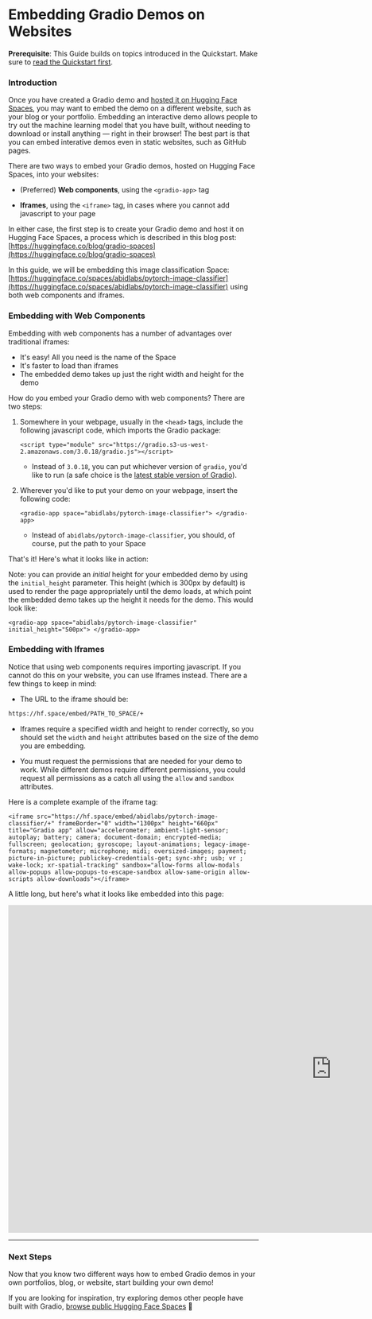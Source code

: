 <script type="module" src="https://gradio.s3-us-west-2.amazonaws.com/3.0.18/gradio.js"></script>

# Embedding Gradio Demos on Websites

**Prerequisite**: This Guide builds on topics introduced in the Quickstart. Make sure to [read the Quickstart first](/getting_started).

### Introduction

Once you have created a Gradio demo and [hosted it on Hugging Face Spaces](https://huggingface.co/blog/gradio-spaces), you may want to embed the demo on a different website, such as your blog or your portfolio. Embedding an interactive demo allows people to try out the machine learning model that you have built, without needing to download or install anything — right in their browser! The best part is that you can embed interative demos even in static websites, such as GitHub pages.

There are two ways to embed your Gradio demos, hosted on Hugging Face Spaces, into your websites:

* (Preferred) **Web components**, using the `<gradio-app>` tag

* **Iframes**, using the `<iframe>` tag, in cases where you cannot add javascript to your page

In either case, the first step is to create your Gradio demo and host it on Hugging Face Spaces, a process which is described in this blog post: [https://huggingface.co/blog/gradio-spaces](https://huggingface.co/blog/gradio-spaces) 

In this guide, we will be embedding this image classification Space: [https://huggingface.co/spaces/abidlabs/pytorch-image-classifier](https://huggingface.co/spaces/abidlabs/pytorch-image-classifier) using both web components and iframes.

### Embedding with Web Components 

Embedding with web components has a number of advantages over traditional iframes:

* It's easy! All you need is the name of the Space
* It's faster to load than iframes 
* The embedded demo takes up just the right width and height for the demo

How do you embed your Gradio demo with web components? There are two steps:

1. Somewhere in your webpage, usually in the `<head>` tags, include the following javascript code, which imports the Gradio package:


    `<script type="module" src="https://gradio.s3-us-west-2.amazonaws.com/3.0.18/gradio.js"></script>`


    * Instead of <code>3.0.18</code>, you can put whichever version of `gradio`, you'd like to run (a safe choice is the [latest stable version of Gradio](https://pypi.org/project/gradio/)). 

2. Wherever you'd like to put your demo on your webpage, insert the following code:

    `<gradio-app space="abidlabs/pytorch-image-classifier"> </gradio-app>`

    * Instead of <code>abidlabs/pytorch-image-classifier</code>, you should, of course, put the path to your Space

That's it! Here's what it looks like in action:

<gradio-app space="abidlabs/pytorch-image-classifier"> </gradio-app>

Note: you can provide an *initial* height for your embedded demo by using the `initial_height` parameter. This height (which is 300px by default) is used to render the page appropriately until the demo loads, at which point the embedded demo takes up the height it needs for the demo. This would look like:

`<gradio-app space="abidlabs/pytorch-image-classifier" initial_height="500px"> </gradio-app>`

### Embedding with Iframes

Notice that using web components requires importing javascript. If you cannot do this on your website, you can use Iframes instead. There are a few things to keep in mind:

* The URL to the iframe should be:

```html
https://hf.space/embed/PATH_TO_SPACE/+
```

* Iframes require a specified width and height to render correctly, so you should set the `width` and `height` attributes based on the size of the demo you are embedding.

* You must request the permissions that are needed for your demo to work. While different demos require different permissions, you could request all permissions as a catch all using the `allow` and `sandbox` attributes. 

Here is a complete example of the iframe tag:

`<iframe src="https://hf.space/embed/abidlabs/pytorch-image-classifier/+" frameBorder="0" width="1300px" height="660px" title="Gradio app" allow="accelerometer; ambient-light-sensor; autoplay; battery; camera; document-domain; encrypted-media; fullscreen; geolocation; gyroscope; layout-animations; legacy-image-formats; magnetometer; microphone; midi; oversized-images; payment; picture-in-picture; publickey-credentials-get; sync-xhr; usb; vr ; wake-lock; xr-spatial-tracking" sandbox="allow-forms allow-modals allow-popups allow-popups-to-escape-sandbox allow-same-origin allow-scripts allow-downloads"></iframe>`

A little long, but here's what it looks like embedded into this page:

<iframe src="https://hf.space/embed/abidlabs/pytorch-image-classifier/+" frameBorder="0" width="1300px" height="660px" title="Gradio app" allow="accelerometer; ambient-light-sensor; autoplay; battery; camera; document-domain; encrypted-media; fullscreen; geolocation; gyroscope; layout-animations; legacy-image-formats; magnetometer; microphone; midi; oversized-images; payment; picture-in-picture; publickey-credentials-get; sync-xhr; usb; vr ; wake-lock; xr-spatial-tracking" sandbox="allow-forms allow-modals allow-popups allow-popups-to-escape-sandbox allow-same-origin allow-scripts allow-downloads"></iframe>

--------

### Next Steps

Now that you know two different ways how to embed Gradio demos in your own portfolios, blog, or website, start building your own demo! 

If you are looking for inspiration, try exploring demos other people have built with Gradio, [browse public Hugging Face Spaces](http://hf.space/) 🤗

